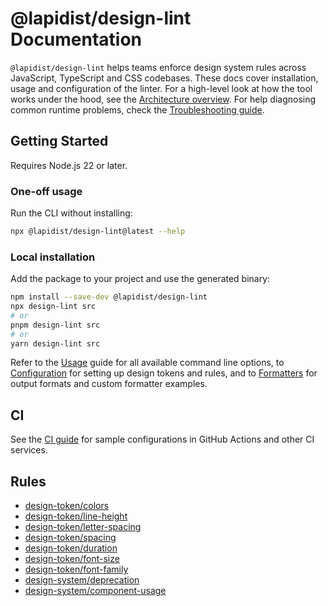 # @lapidist/design-lint Documentation

`@lapidist/design-lint` helps teams enforce design system rules across JavaScript,
TypeScript and CSS codebases. These docs cover installation, usage and
configuration of the linter. For a high-level look at how the tool works under
the hood, see the [Architecture overview](architecture.md). For help diagnosing
common runtime problems, check the [Troubleshooting guide](troubleshooting.md).

## Getting Started

Requires Node.js 22 or later.

### One-off usage

Run the CLI without installing:

```bash
npx @lapidist/design-lint@latest --help
```

### Local installation

Add the package to your project and use the generated binary:

```bash
npm install --save-dev @lapidist/design-lint
npx design-lint src
# or
pnpm design-lint src
# or
yarn design-lint src
```

Refer to the [Usage](usage.md) guide for all available command line options,
to [Configuration](configuration.md) for setting up design tokens and rules, and
to [Formatters](formatters.md) for output formats and custom formatter
examples.

## CI

See the [CI guide](ci.md) for sample configurations in GitHub Actions and other CI services.

## Rules

 - [design-token/colors](rules/design-token/colors.md)
 - [design-token/line-height](rules/design-token/line-height.md)
 - [design-token/letter-spacing](rules/design-token/letter-spacing.md)
 - [design-token/spacing](rules/design-token/spacing.md)
 - [design-token/duration](rules/design-token/duration.md)
 - [design-token/font-size](rules/design-token/font-size.md)
 - [design-token/font-family](rules/design-token/font-family.md)
  - [design-system/deprecation](rules/design-system/deprecation.md)
  - [design-system/component-usage](rules/design-system/component-usage.md)
